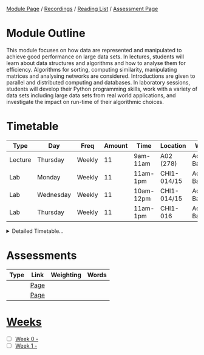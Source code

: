 [Module Page](https://canvas.sussex.ac.uk/courses/35221) /
[Recordings](https://sussex.cloud.panopto.eu/Panopto/Pages/Sessions/List.aspx?embedded=1&nomobileprompt=true#folderID=%22b624258e-4c26-45d0-9897-b22600c4706d%22) /
[Reading List](https://sussex.leganto.exlibrisgroup.com/leganto/nui/lists/23771532240002461?auth=SAML) /
[Assessment Page](https://canvas.sussex.ac.uk/courses/35221/pages/assessments-and-feedback-2)

# Module Outline
This module focuses on how data are represented and manipulated to achieve good performance on large data sets. In lectures, students will learn about data structures and algorithms and how to analyse them for efficiency. Algorithms for sorting, computing similarity, manipulating matrices and analysing networks are considered. Introductions are given to parallel and distributed computing and databases. In laboratory sessions, students will develop their Python programming skills, work with a variety of data sets including large data sets from real world applications, and investigate the impact on run-time of their algorithmic choices. 

# Timetable

| Type | Day | Freq | Amount | Time | Location | Who | 
|---|---|---|---|---|---|---|
| Lecture | Thursday  | Weekly | 11 | 9am-11am  | A02 (278)   | Adam Barrett | 
| Lab     | Monday    | Weekly | 11 | 11am-1pm  | CHI1-014/15 | Adam Barrett |
| Lab     | Wednesday | Weekly | 11 | 10am-12pm | CHI1-014/15 | Adam Barrett |
| Lab     | Thursday  | Weekly | 11 | 11am-1pm  | CHI1-016    | Adam Barrett |

<details>
  <summary>Detailed Timetable...</summary>

  |   | Mon | Tue | Wed | Thurs | Fri |
  |---|---|---|---|---|---|
  | 09-10  |---      |---      |---|---  |---|
  | 10-11  |---      |---      |---|---  |---|
  | 11-12  |---      |---      |---|---  |---|
  | 12-13  |---      |---      |---|---  |---|
  | 13-14  |---      |---      |---|---  |---|
  | 14-15  |---      |---      |---|---  |---|
  | 15-16  |---      |---      |---|---  |---|
  | 16-17  |---      |---      |---|---  |---|
  | 17-18  |---      |---      |---|---  |---|
  | 18-19  |---      |---      |---|---  |---|

</details>

# Assessments

| Type | Link | Weighting | Words |
|---|---|---|---|
|  | [Page]() |  |  |
|  | [Page]() |  |  |

# [Weeks]()
- [ ] [Week 0 - ]()
- [ ] [Week 1 - ]()
